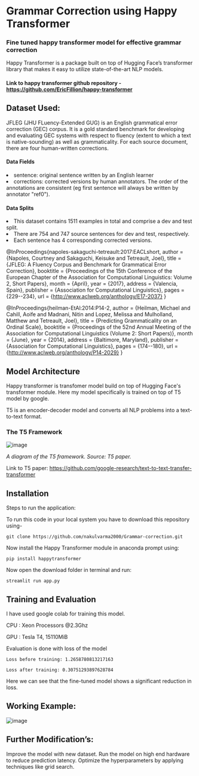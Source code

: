 # Grammar Correction using Happy Transformer
### Fine tuned happy transformer model for effective grammar correction


Happy Transformer is a package built on top of Hugging Face’s transformer library that makes it easy to utilize state-of-the-art NLP models.

#### Link to happy transformer github repository - https://github.com/EricFillion/happy-transformer

## Dataset Used:
JFLEG (JHU FLuency-Extended GUG) is an English grammatical error correction (GEC) corpus. It is a gold standard benchmark for developing and evaluating GEC systems with respect to fluency (extent to which a text is native-sounding) as well as grammaticality. For each source document, there are four human-written corrections.

#### Data Fields
  <li>sentence: original sentence written by an English learner
  <li>corrections: corrected versions by human annotators. The order of the annotations are consistent (eg first sentence will always be written by annotator "ref0").

#### Data Splits
  <li>This dataset contains 1511 examples in total and comprise a dev and test split.
  <li>There are 754 and 747 source sentences for dev and test, respectively.
  <li>Each sentence has 4 corresponding corrected versions.

@InProceedings{napoles-sakaguchi-tetreault:2017:EACLshort,
  author    = {Napoles, Courtney  and  Sakaguchi, Keisuke  and  Tetreault, Joel},
  title     = {JFLEG: A Fluency Corpus and Benchmark for Grammatical Error Correction},
  booktitle = {Proceedings of the 15th Conference of the European Chapter of the Association for Computational Linguistics: Volume 2, Short Papers},
  month     = {April},
  year      = {2017},
  address   = {Valencia, Spain},
  publisher = {Association for Computational Linguistics},
  pages     = {229--234},
  url       = {http://www.aclweb.org/anthology/E17-2037}
}

@InProceedings{heilman-EtAl:2014:P14-2,
  author    = {Heilman, Michael  and  Cahill, Aoife  and  Madnani, Nitin  and  Lopez, Melissa  and  Mulholland, Matthew  and  Tetreault, Joel},
  title     = {Predicting Grammaticality on an Ordinal Scale},
  booktitle = {Proceedings of the 52nd Annual Meeting of the Association for Computational Linguistics (Volume 2: Short Papers)},
  month     = {June},
  year      = {2014},
  address   = {Baltimore, Maryland},
  publisher = {Association for Computational Linguistics},
  pages     = {174--180},
  url       = {http://www.aclweb.org/anthology/P14-2029}
}

## Model Architecture

Happy transformer is transfomer model build on top of Hugging Face's transformer module. Here my model specifically is trained on top of T5 model by google.

T5 is an encoder-decoder model and converts all NLP problems into a text-to-text format.    
### The T5 Framework
![image](https://user-images.githubusercontent.com/81613474/201695090-b6310713-a906-40b3-8bfa-1dc07e6357b8.png)
    
<i>A diagram of the T5 framework. Source: T5 paper.</i>

Link to T5 paper: https://github.com/google-research/text-to-text-transfer-transformer

## Installation
Steps to run the application:
    
To run this code in your local system you have to download this repository using-

    git clone https://github.com/nakulvarma2000/Grammar-correction.git

Now install the Happy Transformer module in anaconda prompt using:
    
    pip install happytransformer

Now open the download folder in terminal and run:
    
    streamlit run app.py
    
## Training and Evaluation
I have used google colab for training this model.

CPU : Xeon Processors @2.3Ghz

GPU : Tesla T4, 15110MiB

Evaluation is done with loss of the model
    
    Loss before training: 1.2658780813217163
    
    Loss after training: 0.30751293897628784
    
Here we can see that the fine-tuned model shows a significant reduction in loss.
    
## Working Example:    
![image](https://user-images.githubusercontent.com/81613474/201715393-4cfa017d-65e8-48cf-ae56-e3bc158fb42e.png)

## Further Modification’s:
  Improve the model with new dataset.
  Run the model on high end hardware to reduce prediction latency.
  Optimize the hyperparameters by applying techniques like grid search.
